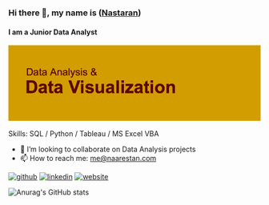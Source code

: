### Hi there 👋, my name is ([**Nastaran**](http://naarestan.com))
#### I am a Junior Data Analyst
![I am a Junior Data Analyst](https://github.com/Naarestan/Naarestan/blob/main/Unknown)


Skills: SQL / Python / Tableau / MS Excel VBA

- 👯 I’m looking to collaborate on Data Analysis projects 
- 📫 How to reach me: me@naarestan.com 


[<img src='https://cdn.jsdelivr.net/npm/simple-icons@3.0.1/icons/github.svg' alt='github' height='40'>](https://github.com/Naarestan)  [<img src='https://cdn.jsdelivr.net/npm/simple-icons@3.0.1/icons/linkedin.svg' alt='linkedin' height='40'>](https://www.linkedin.com/in/nastaranm/)  [<img src='https://cdn.jsdelivr.net/npm/simple-icons@3.0.1/icons/icloud.svg' alt='website' height='40'>](http://naarestan.com)  









![Anurag's GitHub stats](https://github-readme-stats.vercel.app/api?username=Naarestan&show_icons=true&theme=gruvbox&hide=issues,contribs)







